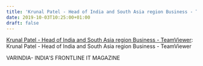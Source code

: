 ```yaml
---
title: 'Krunal Patel - Head of India and South Asia region Business - TeamViewer'
date: 2019-10-03T10:25:00+01:00
draft: false
---
```


[Krunal Patel - Head of India and South Asia region Business - TeamViewer](https://varindia.com/vedio/krunal-patel--head-of-india-and-south-asia-region-business--teamviewer#.XZW-VgZeH8g.blogger): Krunal Patel - Head of India and South Asia region Business - TeamViewer  
  
VARINDIA- INDIA'S FRONTLINE IT MAGAZINE